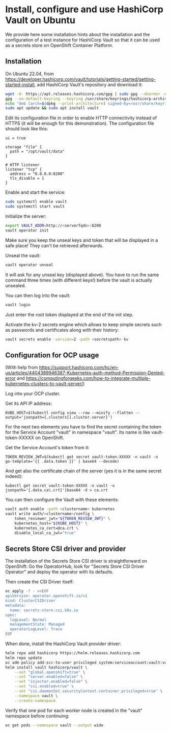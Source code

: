 # Install, configure and use HashiCorp Vault on Ubuntu

We provide here some installation hints about the installation and the configuration of a test instance for HashiCorp Vault so that it can be used as a secrets store on OpenShift Container Platform.

## Installation

On Ubuntu 22.04, from https://developer.hashicorp.com/vault/tutorials/getting-started/getting-started-install, add HashiCorp Vault's repository and download it:

```bash
wget -O- https://apt.releases.hashicorp.com/gpg | sudo gpg --dearmor -o /usr/share/keyrings/hashicorp-archive-keyring.gpg
gpg --no-default-keyring --keyring /usr/share/keyrings/hashicorp-archive-keyring.gpg --fingerprint
echo "deb [arch=$(dpkg --print-architecture) signed-by=/usr/share/keyrings/hashicorp-archive-keyring.gpg] https://apt.releases.hashicorp.com $(lsb_release -cs) main" | sudo tee /etc/apt/sources.list.d/hashicorp.list
sudo apt update && sudo apt install vault
```

Edit its configuration file in order to enable HTTP connectivity instead of HTTPS (it will be enough for this demonstration). The configuration file should look like this:

```
ui = true

storage "file" {
  path = "/opt/vault/data"
}

# HTTP listener
listener "tcp" {
  address = "0.0.0.0:8200"
  tls_disable = 1
}
```

Enable and start the service:

```bash
sudo systemctl enable vault
sudo systemctl start vault
```

Initialize the server:

```bash
export VAULT_ADDR=http://<serverfqdn>:8200
vault operator init
```

Make sure you keep the unseal keys and token that will be displayed in a safe place! They can't be retrieved afterwards.

Unseal the vault:

```bash
vault operator unseal
```

It will ask for any unseal key (displayed above). You have to run the same command three times (with different keys!) before the vault is actually unsealed.

You can then log into the vault:

```bash
vault login
```

Just enter the root token displayed at the end of the init step.

Activate the kv-2 secrets engine which allows to keep simple secrets such as passwords and certificates along with their history:

```bash
vault secrets enable -version=2 -path <secretspath> kv
```

## Configuration for OCP usage

(With help from https://support.hashicorp.com/hc/en-us/articles/4404389946387-Kubernetes-auth-method-Permission-Denied-error and https://computingforgeeks.com/how-to-integrate-multiple-kubernetes-clusters-to-vault-server/)

Log into your OCP cluster.

Get its API IP address:

    KUBE_HOST=$(kubectl config view --raw --minify --flatten --output='jsonpath={.clusters[].cluster.server}')

For the next two elements you have to find the secret containing the token for the Service Account "vault" in namespace "vault". Its name is like vault-token-XXXXX on OpenShift.

Get the Service Account's token from it:

    TOKEN_REVIEW_JWT=$(kubectl get secret vault-token-XXXXX -n vault -o go-template='{{ .data.token }}' | base64 --decode)

And get also the certificate chain of the server (yes it is in the same secret indeed):

    kubectl get secret vault-token-XXXXX -n vault -o jsonpath='{.data.ca\.crt}'|base64 -d > ca.crt

You can then configure the Vault with these elements:

```bash
vault auth enable -path <clustername> kubernetes
vault write auth/<clustername>/config \
    token_reviewer_jwt="${TOKEN_REVIEW_JWT}" \
    kubernetes_host="${KUBE_HOST}" \
    kubernetes_ca_cert=@ca.crt \
    disable_local_ca_jwt="true"
```

## Secrets Store CSI driver and provider

The installation of the Secrets Store CSI driver is straightforward on OpenShift: Go the OperatorHub, look for "Secrets Store CSI Driver Operator" and deploy the operator with its defaults.

Then create the CSI Driver itself:

```bash
oc apply -f - <<EOF
apiVersion: operator.openshift.io/v1
kind: ClusterCSIDriver
metadata:
  name: secrets-store.csi.k8s.io
spec:
  logLevel: Normal
  managementState: Managed
  operatorLogLevel: Trace
EOF
```

When done, install the HashiCorp Vault provider driver:

```bash
helm repo add hashicorp https://helm.releases.hashicorp.com
helm repo update
oc adm policy add-scc-to-user privileged system:serviceaccount:vault:vault-csi-provider
helm install vault hashicorp/vault \
    --set "global.openshift=true" \
    --set "server.enabled=false" \
    --set "injector.enabled=false" \
    --set "csi.enabled=true" \
    --set "csi.daemonSet.securityContext.container.privileged=true" \
    --namespace vault \
    --create-namespace
```

Verify that one pod for each worker node is created in the "vault" namespace before continuing:

```bash
oc get pods --namespace vault --output wide
```
